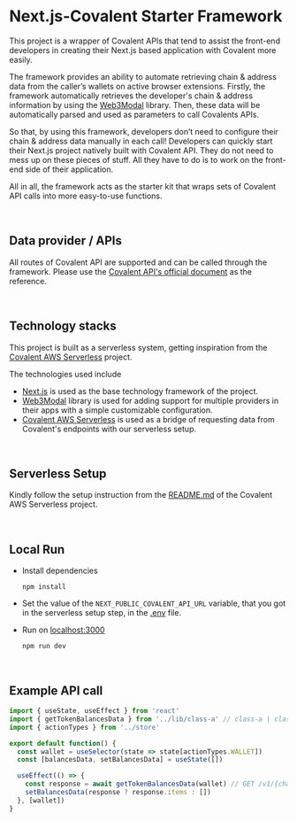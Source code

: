 # Next.js-Covalent Starter Framework
This project is a wrapper of Covalent APIs that tend to assist the front-end developers in creating their Next.js based application with Covalent more easily.

The framework provides an ability to automate retrieving chain & address data from the caller’s wallets on active browser extensions. Firstly, the framework automatically retrieves the developer's chain & address information by using the [Web3Modal](https://github.com/Web3Modal/web3modal) library. Then, these data will be automatically parsed and used as parameters to call Covalents APIs.

So that, by using this framework, developers don’t need to configure their chain & address data manually in each call! Developers can quickly start their Next.js project natively built with Covalent API. They do not need to mess up on these pieces of stuff. All they have to do is to work on the front-end side of their application.

All in all, the framework acts as the starter kit that wraps sets of Covalent API calls into more easy-to-use functions.

<br>

## Data provider / APIs
All routes of Covalent API are supported and can be called through the framework. Please use the [Covalent API's official document](https://www.covalenthq.com/docs/api) as the reference.

<br>

## Technology stacks
This project is built as a serverless system, getting inspiration from the [Covalent AWS Serverless](https://github.com/AlchemistsLab/covalent-aws-serverless) project.
<br>

The technologies used include
- [Next.js](https://nextjs.org/) is used as the base technology framework of the project.
- [Web3Modal](https://github.com/Web3Modal/web3modal) library is used for adding support for multiple providers in their apps with a simple customizable configuration.
- [Covalent AWS Serverless](https://github.com/AlchemistsLab/covalent-aws-serverless) is used as a bridge of requesting data from Covalent's endpoints with our serverless setup.

<br>

## Serverless Setup 
Kindly follow the setup instruction from the [README.md](https://github.com/AlchemistsLab/covalent-aws-serverless#aws-lambda) of the Covalent AWS Serverless project.

<br>

## Local Run
- Install dependencies
  ```
  npm install
  ```

- Set the value of the `NEXT_PUBLIC_COVALENT_API_URL` variable, that you got in the serverless setup step, in the [.env](/.env) file.

- Run on [localhost:3000](http://localhost:3000)
  ```
  npm run dev
  ```

<br>

## Example API call
```javascript
import { useState, useEffect } from 'react'
import { getTokenBalancesData } from '../lib/class-a' // class-a | class-b | pricing
import { actionTypes } from '../store'

export default function() {
  const wallet = useSelector(state => state[actionTypes.WALLET])
  const [balancesData, setBalancesData] = useState([])

  useEffect(() => {
    const response = await getTokenBalancesData(wallet) // GET /v1/{chain_id}/address/{address}/balances_v2/
    setBalancesData(response ? response.items : [])
  }, [wallet])
}
```
